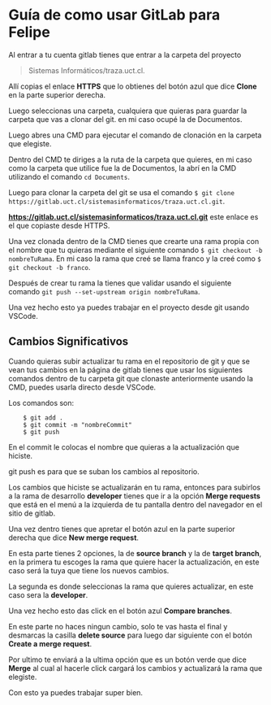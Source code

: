 # Guía de como usar GitLab para Felipe

Al entrar a tu cuenta gitlab tienes que entrar a la carpeta del proyecto
> Sistemas Informáticos/traza.uct.cl.

Allí copias el enlace **HTTPS** que lo obtienes del botón azul que dice **Clone** en la parte superior derecha.

Luego seleccionas una carpeta, cualquiera que quieras para guardar la carpeta que vas a clonar del git. en mi caso ocupé la de Documentos.

Luego abres una CMD para ejecutar el comando de clonación en la carpeta que elegiste. 

Dentro del CMD te diriges a la ruta de la carpeta que quieres, en mi caso como la carpeta que utilice fue la de Documentos, la abrí en la CMD utilizando el comando ```cd Documents```.

Luego para clonar la carpeta del git se usa el comando ```$ git clone https://gitlab.uct.cl/sistemasinformaticos/traza.uct.cl.git```.

**https://gitlab.uct.cl/sistemasinformaticos/traza.uct.cl.git** este enlace es el que copiaste desde HTTPS.

Una vez clonada dentro de la CMD tienes que crearte una rama propia con el nombre que tu quieras mediante el siguiente comando ```$ git checkout -b nombreTuRama```. En mi caso la rama que creé se llama franco y la creé como ```$ git checkout -b franco```.

Después de crear tu rama la tienes que validar usando el siguiente comando ```git push --set-upstream origin nombreTuRama```.

Una vez hecho esto ya puedes trabajar en el proyecto desde git usando VSCode.

## Cambios Significativos
Cuando quieras subir actualizar tu rama en el repositorio de git y que se vean tus cambios en la página de gitlab tienes que usar los siguientes comandos dentro de tu carpeta git que clonaste anteriormente usando la CMD, puedes usarla directo desde VSCode.

Los comandos son:
```console
    $ git add .
    $ git commit -m "nombreCommit"
    $ git push		
```

En el commit le colocas el nombre que quieras a la actualización que hiciste.

git push es para que se suban los cambios al repositorio.

Los cambios que hiciste se actualizarán en tu rama, entonces para subirlos a la rama de desarrollo **developer** tienes que ir a la opción **Merge requests** que está en el menú a la izquierda de tu pantalla dentro del navegador en el sitio de gitlab.

Una vez dentro tienes que apretar el botón azul en la parte superior derecha que dice **New merge request**.

En esta parte tienes 2 opciones, la de **source branch** y la de **target branch**, en la primera tu escoges la rama que quiere hacer la actualización, en este caso será la tuya que tiene los nuevos cambios.

La segunda es donde seleccionas la rama que quieres actualizar, en este caso sera la **developer**.

Una vez hecho esto das click en el botón azul **Compare branches**.

En este parte no haces ningun cambio, solo te vas hasta el final y desmarcas la casilla **delete source** para luego dar siguiente con el botón **Create a merge request**.

Por ultimo te enviará a la ultima opción que es un botón verde que dice **Merge** al cual al hacerle click cargará los cambios y actualizará la rama que elegiste.

Con esto ya puedes trabajar super bien.